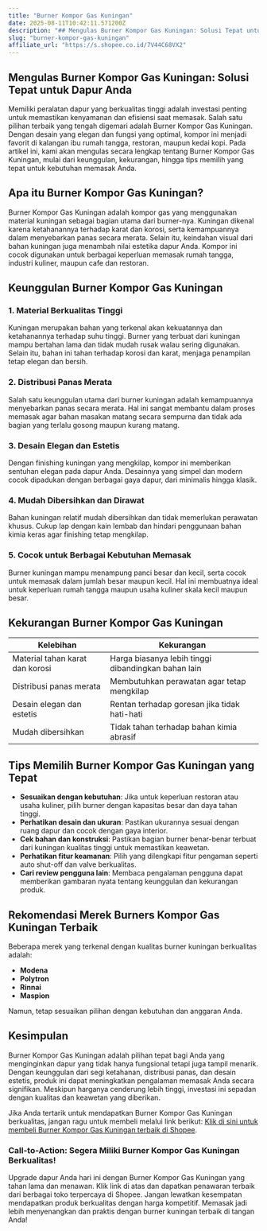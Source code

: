 ```yaml
---
title: "Burner Kompor Gas Kuningan"
date: 2025-08-11T10:42:11.571200Z
description: "## Mengulas Burner Kompor Gas Kuningan: Solusi Tepat untuk Dapur Anda..."
slug: "burner-kompor-gas-kuningan"
affiliate_url: "https://s.shopee.co.id/7V44C68VX2"
---
```

## Mengulas Burner Kompor Gas Kuningan: Solusi Tepat untuk Dapur Anda

Memiliki peralatan dapur yang berkualitas tinggi adalah investasi penting untuk memastikan kenyamanan dan efisiensi saat memasak. Salah satu pilihan terbaik yang tengah digemari adalah Burner Kompor Gas Kuningan. Dengan desain yang elegan dan fungsi yang optimal, kompor ini menjadi favorit di kalangan ibu rumah tangga, restoran, maupun kedai kopi. Pada artikel ini, kami akan mengulas secara lengkap tentang Burner Kompor Gas Kuningan, mulai dari keunggulan, kekurangan, hingga tips memilih yang tepat untuk kebutuhan memasak Anda.

## Apa itu Burner Kompor Gas Kuningan?

Burner Kompor Gas Kuningan adalah kompor gas yang menggunakan material kuningan sebagai bagian utama dari burner-nya. Kuningan dikenal karena ketahanannya terhadap karat dan korosi, serta kemampuannya dalam menyebarkan panas secara merata. Selain itu, keindahan visual dari bahan kuningan juga menambah nilai estetika dapur Anda. Kompor ini cocok digunakan untuk berbagai keperluan memasak rumah tangga, industri kuliner, maupun cafe dan restoran.

## Keunggulan Burner Kompor Gas Kuningan

### 1. Material Berkualitas Tinggi

Kuningan merupakan bahan yang terkenal akan kekuatannya dan ketahanannya terhadap suhu tinggi. Burner yang terbuat dari kuningan mampu bertahan lama dan tidak mudah rusak walau sering digunakan. Selain itu, bahan ini tahan terhadap korosi dan karat, menjaga penampilan tetap elegan dan bersih.

### 2. Distribusi Panas Merata

Salah satu keunggulan utama dari burner kuningan adalah kemampuannya menyebarkan panas secara merata. Hal ini sangat membantu dalam proses memasak agar bahan masakan matang secara sempurna dan tidak ada bagian yang terlalu gosong maupun kurang matang.

### 3. Desain Elegan dan Estetis

Dengan finishing kuningan yang mengkilap, kompor ini memberikan sentuhan elegan pada dapur Anda. Desainnya yang simpel dan modern cocok dipadukan dengan berbagai gaya dapur, dari minimalis hingga klasik.

### 4. Mudah Dibersihkan dan Dirawat

Bahan kuningan relatif mudah dibersihkan dan tidak memerlukan perawatan khusus. Cukup lap dengan kain lembab dan hindari penggunaan bahan kimia keras agar finishing tetap mengkilap.

### 5. Cocok untuk Berbagai Kebutuhan Memasak

Burner kuningan mampu menampung panci besar dan kecil, serta cocok untuk memasak dalam jumlah besar maupun kecil. Hal ini membuatnya ideal untuk keperluan rumah tangga maupun usaha kuliner skala kecil maupun besar.

## Kekurangan Burner Kompor Gas Kuningan

| Kelebihan | Kekurangan |
|------------|--------------|
| Material tahan karat dan korosi | Harga biasanya lebih tinggi dibandingkan bahan lain |
| Distribusi panas merata | Membutuhkan perawatan agar tetap mengkilap |
| Desain elegan dan estetis | Rentan terhadap goresan jika tidak hati-hati |
| Mudah dibersihkan | Tidak tahan terhadap bahan kimia abrasif |

## Tips Memilih Burner Kompor Gas Kuningan yang Tepat

- **Sesuaikan dengan kebutuhan**: Jika untuk keperluan restoran atau usaha kuliner, pilih burner dengan kapasitas besar dan daya tahan tinggi.
- **Perhatikan desain dan ukuran**: Pastikan ukurannya sesuai dengan ruang dapur dan cocok dengan gaya interior.
- **Cek bahan dan konstruksi**: Pastikan bagian burner benar-benar terbuat dari kuningan kualitas tinggi untuk memastikan keawetan.
- **Perhatikan fitur keamanan**: Pilih yang dilengkapi fitur pengaman seperti auto shut-off dan valve berkualitas.
- **Cari review pengguna lain**: Membaca pengalaman pengguna dapat memberikan gambaran nyata tentang keunggulan dan kekurangan produk.

## Rekomendasi Merek Burners Kompor Gas Kuningan Terbaik

Beberapa merek yang terkenal dengan kualitas burner kuningan berkualitas adalah:

- **Modena**  
- **Polytron**  
- **Rinnai**  
- **Maspion**  

Namun, tetap sesuaikan pilihan dengan kebutuhan dan anggaran Anda.

## Kesimpulan

Burner Kompor Gas Kuningan adalah pilihan tepat bagi Anda yang menginginkan dapur yang tidak hanya fungsional tetapi juga tampil menarik. Dengan keunggulan dari segi ketahanan, distribusi panas, dan desain estetis, produk ini dapat meningkatkan pengalaman memasak Anda secara signifikan. Meskipun harganya cenderung lebih tinggi, investasi ini sepadan dengan kualitas dan keawetan yang diberikan.

Jika Anda tertarik untuk mendapatkan Burner Kompor Gas Kuningan berkualitas, jangan ragu untuk membeli melalui link berikut: [Klik di sini untuk membeli Burner Kompor Gas Kuningan terbaik di Shopee](https://s.shopee.co.id/7V44C68VX2).

### Call-to-Action: Segera Miliki Burner Kompor Gas Kuningan Berkualitas!

Upgrade dapur Anda hari ini dengan Burner Kompor Gas Kuningan yang tahan lama dan menawan. Klik link di atas dan dapatkan penawaran terbaik dari berbagai toko terpercaya di Shopee. Jangan lewatkan kesempatan mendapatkan produk berkualitas dengan harga kompetitif. Memasak jadi lebih menyenangkan dan praktis dengan burner kuningan terbaik di tangan Anda!